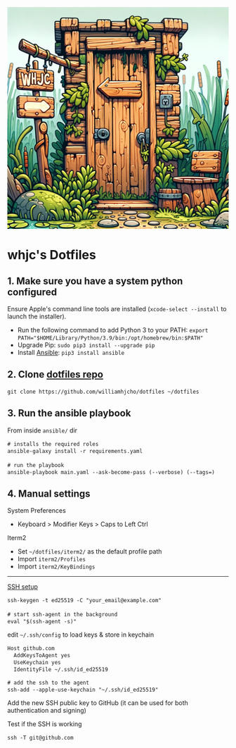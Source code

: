 ![logo](./files/logo.png "Logo")

# whjc's Dotfiles

## 1. Make sure you have a system python configured

Ensure Apple's command line tools are installed (`xcode-select --install` to launch the installer).

- Run the following command to add Python 3 to your PATH: `export PATH="$HOME/Library/Python/3.9/bin:/opt/homebrew/bin:$PATH"`
- Upgrade Pip: `sudo pip3 install --upgrade pip`
- Install [Ansible][ansible-install]: `pip3 install ansible`

## 2. Clone [dotfiles repo][dotfiles-repo]

```shell
git clone https://github.com/williamhjcho/dotfiles ~/dotfiles
```

## 3. Run the ansible playbook

From inside `ansible/` dir

```shell
# installs the required roles
ansible-galaxy install -r requirements.yaml

# run the playbook
ansible-playbook main.yaml --ask-become-pass (--verbose) (--tags=)
```

## 4. Manual settings

System Preferences

- Keyboard > Modifier Keys > Caps to Left Ctrl

Iterm2

- Set `~/dotfiles/iterm2/` as the default profile path
- Import `iterm2/Profiles`
- Import `iterm2/KeyBindings`

---

[SSH setup][ssh-setup]

```shell
ssh-keygen -t ed25519 -C "your_email@example.com"

# start ssh-agent in the background
eval "$(ssh-agent -s)"
````

edit `~/.ssh/config` to load keys & store in keychain

```
Host github.com
  AddKeysToAgent yes
  UseKeychain yes
  IdentityFile ~/.ssh/id_ed25519
```

```shell
# add the ssh to the agent
ssh-add --apple-use-keychain "~/.ssh/id_ed25519"
```

Add the new SSH public key to GitHub (it can be used for both authentication and signing)

Test if the SSH is working

```shell
ssh -T git@github.com
```

[ansible-install]: https://docs.ansible.com/ansible/latest/installation_guide/intro_installation.html
[dotfiles-repo]: https://github.com/williamhjcho/dotfiles
[ssh-setup]: https://docs.github.com/en/authentication/connecting-to-github-with-ssh/generating-a-new-ssh-key-and-adding-it-to-the-ssh-agent
